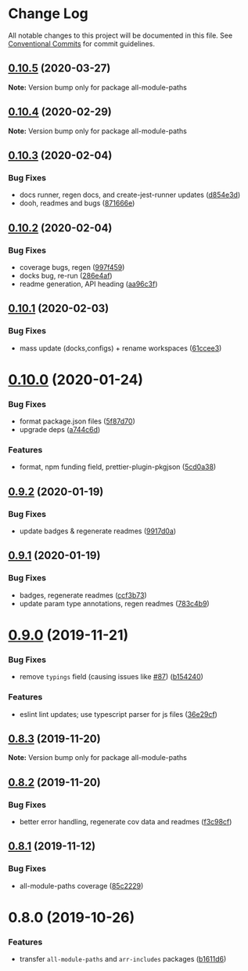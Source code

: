 # Change Log

All notable changes to this project will be documented in this file.
See [Conventional Commits](https://conventionalcommits.org) for commit guidelines.

## [0.10.5](https://github.com/tunnckoCore/opensource/compare/all-module-paths@0.10.4...all-module-paths@0.10.5) (2020-03-27)

**Note:** Version bump only for package all-module-paths





## [0.10.4](https://github.com/tunnckoCore/opensource/compare/all-module-paths@0.10.3...all-module-paths@0.10.4) (2020-02-29)

**Note:** Version bump only for package all-module-paths





## [0.10.3](https://github.com/tunnckoCore/opensource/compare/all-module-paths@0.10.2...all-module-paths@0.10.3) (2020-02-04)


### Bug Fixes

* docs runner, regen docs, and create-jest-runner updates ([d854e3d](https://github.com/tunnckoCore/opensource/commit/d854e3d335fa1d2c82d87321a07c6659fe6dcee1))
* dooh, readmes and bugs ([871666e](https://github.com/tunnckoCore/opensource/commit/871666e7eabbca6bf65cbc257311f0a46d410752))





## [0.10.2](https://github.com/tunnckoCore/opensource/compare/all-module-paths@0.10.1...all-module-paths@0.10.2) (2020-02-04)


### Bug Fixes

* coverage bugs, regen ([997f459](https://github.com/tunnckoCore/opensource/commit/997f459bff26b47f9119b4b7046f7b7d8b7afd6c))
* docks bug, re-run ([286e4af](https://github.com/tunnckoCore/opensource/commit/286e4af4de74899decf0bf71124b0abb214c887a))
* readme generation, API heading ([aa96c3f](https://github.com/tunnckoCore/opensource/commit/aa96c3f06af5a27b0e3b4119b92a9f7978e0e251))





## [0.10.1](https://github.com/tunnckoCore/opensource/compare/all-module-paths@0.10.0...all-module-paths@0.10.1) (2020-02-03)


### Bug Fixes

* mass update (docks,configs) + rename workspaces ([61ccee3](https://github.com/tunnckoCore/opensource/commit/61ccee33ca1cce122de9c7d6522a7a2913f65828))





# [0.10.0](https://github.com/tunnckoCore/opensource/compare/all-module-paths@0.9.2...all-module-paths@0.10.0) (2020-01-24)


### Bug Fixes

* format package.json files ([5f87d70](https://github.com/tunnckoCore/opensource/commit/5f87d70d369e2939c8ab85aff8863a4cfe7f44e5))
* upgrade deps ([a744c6d](https://github.com/tunnckoCore/opensource/commit/a744c6dbef340b51e246ecf874579a752b7aa35a))


### Features

* format, npm funding field, prettier-plugin-pkgjson ([5cd0a38](https://github.com/tunnckoCore/opensource/commit/5cd0a389a731e5634636f1a124decbaf36807824))





## [0.9.2](https://github.com/tunnckoCore/opensource/compare/all-module-paths@0.9.1...all-module-paths@0.9.2) (2020-01-19)


### Bug Fixes

* update badges & regenerate readmes ([9917d0a](https://github.com/tunnckoCore/opensource/commit/9917d0a8cb045e2b6f83935347d6bb35144686bc))





## [0.9.1](https://github.com/tunnckoCore/opensource/compare/all-module-paths@0.9.0...all-module-paths@0.9.1) (2020-01-19)


### Bug Fixes

* badges, regenerate readmes ([ccf3b73](https://github.com/tunnckoCore/opensource/commit/ccf3b73c123dc66f2b1964bb263ab9e331449d3c))
* update param type annotations, regen readmes ([783c4b9](https://github.com/tunnckoCore/opensource/commit/783c4b9ed402621ecdfbda524c0a53b30f83ae68))





# [0.9.0](https://github.com/tunnckoCore/opensource/compare/all-module-paths@0.8.3...all-module-paths@0.9.0) (2019-11-21)


### Bug Fixes

* remove `typings` field (causing issues like [#87](https://github.com/tunnckoCore/opensource/issues/87)) ([b154240](https://github.com/tunnckoCore/opensource/commit/b154240e8bab1daa63d873909735d2c59bdf25cc))


### Features

* eslint lint updates; use typescript parser for js files ([36e29cf](https://github.com/tunnckoCore/opensource/commit/36e29cf7510ef15da4c532f9dc2b81cd275218c3))





## [0.8.3](https://github.com/tunnckoCore/opensource/compare/all-module-paths@0.8.2...all-module-paths@0.8.3) (2019-11-20)

**Note:** Version bump only for package all-module-paths





## [0.8.2](https://github.com/tunnckoCore/opensource/compare/all-module-paths@0.8.1...all-module-paths@0.8.2) (2019-11-20)


### Bug Fixes

* better error handling, regenerate cov data and readmes ([f3c98cf](https://github.com/tunnckoCore/opensource/commit/f3c98cf5812cf92127f491df67f083d06235a399))





## [0.8.1](https://github.com/tunnckoCore/opensource/compare/all-module-paths@0.8.0...all-module-paths@0.8.1) (2019-11-12)


### Bug Fixes

* all-module-paths coverage ([85c2229](https://github.com/tunnckoCore/opensource/commit/85c222973e018eb0edd58717c97a2de7e0b92986))





# 0.8.0 (2019-10-26)


### Features

* transfer `all-module-paths` and `arr-includes` packages ([b1611d6](https://github.com/tunnckoCore/opensource/commit/b1611d6b7b04eff86f01f3df213783f10f1de11a))
